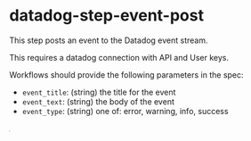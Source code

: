 # datadog-step-event-post

This step posts an event to the Datadog event stream.

This requires a datadog connection with API and User keys.

Workflows should provide the following parameters in the spec:

* `event_title`: (string) the title for the event
* `event_text`: (string) the body of the event
* `event_type`: (string) one of: error, warning, info, success

![*](/media/test.gif)
